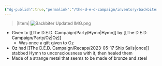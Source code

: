 ```yaml
---
{"dg-publish":true,"permalink":"/the-d-e-d-campaign/inventory/backbiter/","created":"","updated":""}
---
```



>[!item]
>![Backbiter Updated IMG.png](/img/user/z_Assets/Backbiter%20Updated%20IMG.png)


- Given to [[The D.E.D. Campaign/Party/Hymn\|Hymn]] by [[The D.E.D. Campaign/Party/Oz\|Oz]]
	- Was once a gift given to Oz 
- Oz had [[The D.E.D. Campaign/Recaps/2023-05-17 Ship Sails\|once]] stabbed Hymn to unconsciousness with it, then healed them
- Made of a strange metal that seems to be made of bronze and steel